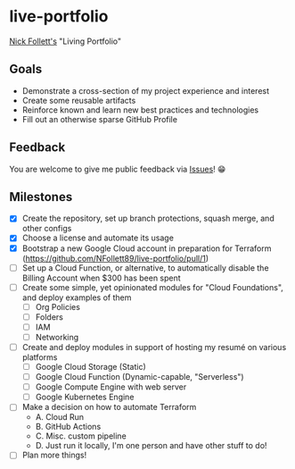 # live-portfolio
[Nick Follett's](https://www.linkedin.com/in/nfollett89) "Living Portfolio"

## Goals
- Demonstrate a cross-section of my project experience and interest
- Create some reusable artifacts
- Reinforce known and learn new best practices and technologies
- Fill out an otherwise sparse GitHub Profile

## Feedback
You are welcome to give me public feedback via [Issues](https://github.com/NFollett89/live-portfolio/issues)! 😁

## Milestones
- [x] Create the repository, set up branch protections, squash merge, and other configs
- [x] Choose a license and automate its usage
- [x] Bootstrap a new Google Cloud account in preparation for Terraform (https://github.com/NFollett89/live-portfolio/pull/1)
- [ ] Set up a Cloud Function, or alternative, to automatically disable the Billing Account when $300 has been spent
- [ ] Create some simple, yet opinionated modules for "Cloud Foundations", and deploy examples of them
  - [ ] Org Policies
  - [ ] Folders
  - [ ] IAM
  - [ ] Networking
- [ ] Create and deploy modules in support of hosting my resumé on various platforms
  - [ ] Google Cloud Storage (Static)
  - [ ] Google Cloud Function (Dynamic-capable, "Serverless")
  - [ ] Google Compute Engine with web server
  - [ ] Google Kubernetes Engine
- [ ] Make a decision on how to automate Terraform
  - A. Cloud Run
  - B. GitHub Actions
  - C. Misc. custom pipeline
  - D. Just run it locally, I'm one person and have other stuff to do!
- [ ] Plan more things!
